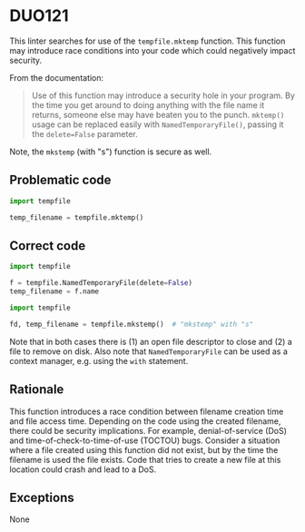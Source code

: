 # DUO121

This linter searches for use of the `tempfile.mktemp` function. This function
may introduce race conditions into your code which could negatively impact
security.

From the documentation:

> Use of this function may introduce a security hole in your program. By
> the time you get around to doing anything with the file name it
> returns, someone else may have beaten you to the punch. `mktemp()` usage
> can be replaced easily with `NamedTemporaryFile()`, passing it the
> `delete=False` parameter.

Note, the `mkstemp` (with "s") function is secure as well.

## Problematic code

```python
import tempfile

temp_filename = tempfile.mktemp()
```

## Correct code

```python
import tempfile

f = tempfile.NamedTemporaryFile(delete=False)
temp_filename = f.name
```

```python
import tempfile

fd, temp_filename = tempfile.mkstemp()  # "mkstemp" with "s"
```

Note that in both cases there is (1) an open file descriptor to close
and (2) a file to remove on disk.  Also note that `NamedTemporaryFile`
can be used as a context manager, e.g. using the `with` statement.

## Rationale

This function introduces a race condition between filename creation time and
file access time. Depending on the code using the created filename, there could
be security implications. For example, denial-of-service (DoS) and
time-of-check-to-time-of-use (TOCTOU) bugs. Consider a situation where a file
created using this function did not exist, but by the time the filename is used
the file exists. Code that tries to create a new file at this location could
crash and lead to a DoS.

## Exceptions

None
